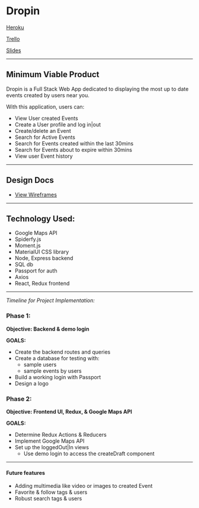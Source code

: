# Dropin

[Heroku][heroku]

[heroku]: https://dropin-v1.herokuapp.com/

[Trello][trello]

[trello]: https://trello.com/b/4yKrIu9W/51-capstone-group-5

[Slides][slides]

[slides]: https://docs.google.com/presentation/d/1z3-7_veuC7vO7xY_QRV7VnIWlTf4BOYFaaSCDT40t0c/edit?usp=sharing

---

## Minimum Viable Product

Dropin is a Full Stack Web App dedicated to displaying the most up to date events created by users near you.

With this application, users can:

- View User created Events
- Create a User profile and log in|out
- Create/delete an Event
- Search for Active Events
- Search for Events created within the last 30mins
- Search for Events about to expire within 30mins
- View user Event history

---

## Design Docs

- [View Wireframes](./docs)

---

## Technology Used:
* Google Maps API
* Spiderfy.js
* Moment.js
* MaterialUI CSS library
* Node, Express backend
* SQL db
* Passport for auth
* Axios
* React, Redux frontend

---

_Timeline for Project Implementation:_

### Phase 1:  
__Objective: Backend & demo login__  

__GOALS:__
* Create the backend routes and queries
* Create a database for testing with:
    * sample users
    * sample events by users
* Build a working login with Passport
* Design a logo

### Phase 2:  
__Objective: Frontend UI, Redux, & Google Maps API__  

__GOALS:__
* Determine Redux Actions & Reducers
* Implement Google Maps API
* Set up the loggedOut|In views
  * Use demo login to access the createDraft component

---

#### Future features

* Adding multimedia like video or images to created Event  
* Favorite & follow tags & users
* Robust search tags & users
